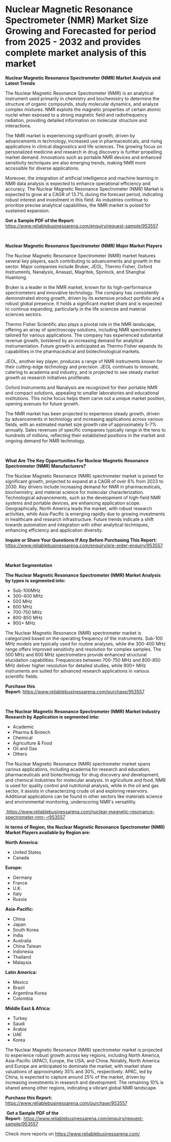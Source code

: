 <p><h1>Nuclear Magnetic Resonance Spectrometer (NMR) Market Size Growing and Forecasted for period from 2025 - 2032 and provides complete market analysis of this market</h1></p><p><strong>Nuclear Magnetic Resonance Spectrometer (NMR) Market Analysis and Latest Trends</strong></p>
<p><p>The Nuclear Magnetic Resonance Spectrometer (NMR) is an analytical instrument used primarily in chemistry and biochemistry to determine the structure of organic compounds, study molecular dynamics, and analyze complex mixtures. NMR exploits the magnetic properties of certain atomic nuclei when exposed to a strong magnetic field and radiofrequency radiation, providing detailed information on molecular structure and interactions.</p><p>The NMR market is experiencing significant growth, driven by advancements in technology, increased use in pharmaceuticals, and rising applications in clinical diagnostics and life sciences. The growing focus on personalized medicine and research in drug discovery is further propelling market demand. Innovations such as portable NMR devices and enhanced sensitivity techniques are also emerging trends, making NMR more accessible for diverse applications.</p><p>Moreover, the integration of artificial intelligence and machine learning in NMR data analysis is expected to enhance operational efficiency and accuracy. The Nuclear Magnetic Resonance Spectrometer (NMR) Market is expected to grow at a CAGR of 13.7% during the forecast period, indicating robust interest and investment in this field. As industries continue to prioritize precise analytical capabilities, the NMR market is poised for sustained expansion.</p></p>
<p><strong>Get a Sample PDF of the Report:&nbsp;</strong> <a href="https://www.reliablebusinessarena.com/enquiry/request-sample/953557?utm_campaign=3099&utm_medium=2&utm_source=Github&utm_content=ia&utm_term=04032025&utm_id=nuclear-magnetic-resonance-spectrometer-nmr">https://www.reliablebusinessarena.com/enquiry/request-sample/953557</a></p>
<p>&nbsp;</p>
<p><strong>Nuclear Magnetic Resonance Spectrometer (NMR) Major Market Players</strong></p>
<p><p>The Nuclear Magnetic Resonance Spectrometer (NMR) market features several key players, each contributing to advancements and growth in the sector. Major companies include Bruker, JEOL, Thermo Fisher, Oxford Instruments, Nanalysis, Anasazi, Magritek, Spinlock, and Shanghai Huantong.</p><p>Bruker is a leader in the NMR market, known for its high-performance spectrometers and innovative technology. The company has consistently demonstrated strong growth, driven by its extensive product portfolio and a robust global presence. It holds a significant market share and is expected to continue expanding, particularly in the life sciences and material sciences sectors.</p><p>Thermo Fisher Scientific also plays a pivotal role in the NMR landscape, offering an array of spectroscopy solutions, including NMR spectrometers tailored for various applications. The company has experienced substantial revenue growth, bolstered by an increasing demand for analytical instrumentation. Future growth is anticipated as Thermo Fisher expands its capabilities in the pharmaceutical and biotechnological markets.</p><p>JEOL, another key player, produces a range of NMR instruments known for their cutting-edge technology and precision. JEOL continues to innovate, catering to academia and industry, and is projected to see steady market growth as research initiatives proliferate.</p><p>Oxford Instruments and Nanalysis are recognized for their portable NMR and compact solutions, appealing to smaller laboratories and educational institutions. This niche focus helps them carve out a unique market position, opening avenues for future growth.</p><p>The NMR market has been projected to experience steady growth, driven by advancements in technology and increasing applications across various fields, with an estimated market size growth rate of approximately 5-7% annually. Sales revenues of specific companies typically range in the tens to hundreds of millions, reflecting their established positions in the market and ongoing demand for NMR technology.</p></p>
<p>&nbsp;</p>
<p><strong>What Are The Key Opportunities For Nuclear Magnetic Resonance Spectrometer (NMR) Manufacturers?</strong></p>
<p><p>The Nuclear Magnetic Resonance (NMR) spectrometer market is poised for significant growth, projected to expand at a CAGR of over 6% from 2023 to 2030. Key drivers include increasing demand for NMR in pharmaceuticals, biochemistry, and material science for molecular characterization. Technological advancements, such as the development of high-field NMR systems and portable devices, are enhancing application scope. Geographically, North America leads the market, with robust research activities, while Asia-Pacific is emerging rapidly due to growing investments in healthcare and research infrastructure. Future trends indicate a shift towards automation and integration with other analytical techniques, enhancing efficiency and application diversity.</p></p>
<p><strong>Inquire or Share Your Questions If Any Before Purchasing This Report:</strong> <a href="https://www.reliablebusinessarena.com/enquiry/pre-order-enquiry/953557?utm_campaign=3099&utm_medium=2&utm_source=Github&utm_content=ia&utm_term=04032025&utm_id=nuclear-magnetic-resonance-spectrometer-nmr">https://www.reliablebusinessarena.com/enquiry/pre-order-enquiry/953557</a></p>
<p>&nbsp;</p>
<p><strong>Market Segmentation</strong></p>
<p><strong>The Nuclear Magnetic Resonance Spectrometer (NMR) Market Analysis by types is segmented into:</strong></p>
<p><ul><li>Sub-100MHz</li><li>300-400 MHz</li><li>500 MHz</li><li>600 MHz</li><li>700-750 MHz</li><li>800-850 MHz</li><li>900+ MHz</li></ul></p>
<p><p>The Nuclear Magnetic Resonance (NMR) spectrometer market is categorized based on the operating frequency of the instruments. Sub-100 MHz models are typically used for routine analyses, while the 300-400 MHz range offers improved sensitivity and resolution for complex samples. The 500 MHz and 600 MHz spectrometers provide enhanced structural elucidation capabilities. Frequencies between 700-750 MHz and 800-850 MHz deliver higher resolution for detailed studies, while 900+ MHz instruments are suited for advanced research applications in various scientific fields.</p></p>
<p><strong>Purchase this Report:&nbsp;</strong><a href="https://www.reliablebusinessarena.com/purchase/953557?utm_campaign=3099&utm_medium=2&utm_source=Github&utm_content=ia&utm_term=04032025&utm_id=nuclear-magnetic-resonance-spectrometer-nmr">https://www.reliablebusinessarena.com/purchase/953557</a></p>
<p>&nbsp;</p>
<p><strong>The Nuclear Magnetic Resonance Spectrometer (NMR) Market Industry Research by Application is segmented into:</strong></p>
<p><ul><li>Academic</li><li>Pharma & Biotech</li><li>Chemical</li><li>Agriculture & Food</li><li>Oil and Gas</li><li>Others</li></ul></p>
<p><p>The Nuclear Magnetic Resonance (NMR) spectrometer market spans various applications, including academia for research and education, pharmaceuticals and biotechnology for drug discovery and development, and chemical industries for molecular analysis. In agriculture and food, NMR is used for quality control and nutritional analysis, while in the oil and gas sector, it assists in characterizing crude oil and exploring reservoirs. Additional applications can be found in other sectors like materials science and environmental monitoring, underscoring NMR's versatility.</p></p>
<p><a href="https://www.reliablebusinessarena.com/nuclear-magnetic-resonance-spectrometer-nmr--r953557?utm_campaign=3099&utm_medium=2&utm_source=Github&utm_content=ia&utm_term=04032025&utm_id=nuclear-magnetic-resonance-spectrometer-nmr">&nbsp;https://www.reliablebusinessarena.com/nuclear-magnetic-resonance-spectrometer-nmr--r953557</a></p>
<p><strong>In terms of Region, the Nuclear Magnetic Resonance Spectrometer (NMR) Market Players available by Region are:</strong></p>
<p>
    <p> <strong> North America: </strong>
        <ul>
            <li>United States</li>
            <li>Canada</li>
        </ul>
        </p> 
    <p> <strong> Europe: </strong>
        <ul>
            <li>Germany</li>
            <li>France</li>
            <li>U.K.</li>
            <li>Italy</li>
            <li>Russia</li>
        </ul>
        </p> 
    <p> <strong> Asia-Pacific: </strong>
        <ul>
            <li>China</li>
            <li>Japan</li>
            <li>South Korea</li>
            <li>India</li>
            <li>Australia</li>
            <li>China Taiwan</li>
            <li>Indonesia</li>
            <li>Thailand</li>
            <li>Malaysia</li>
        </ul>
        </p> 
    <p> <strong> Latin America: </strong>
        <ul>
            <li>Mexico</li>
            <li>Brazil</li>
            <li>Argentina Korea</li>
            <li>Colombia</li>
        </ul>
        </p> 
    <p> <strong> Middle East & Africa: </strong>
        <ul>
            <li>Turkey</li>
            <li>Saudi</li>
            <li>Arabia</li>
            <li>UAE</li>
            <li>Korea</li>
        </ul>
    </p>
    </p>
<p><p>The Nuclear Magnetic Resonance (NMR) spectrometer market is projected to experience robust growth across key regions, including North America, Asia-Pacific (APAC), Europe, the USA, and China. Notably, North America and Europe are anticipated to dominate the market, with market share valuations of approximately 35% and 30%, respectively. APAC, led by China, is expected to capture around 25% of the market, driven by increasing investments in research and development. The remaining 10% is shared among other regions, indicating a vibrant global NMR landscape.</p></p>
<p><strong>Purchase this Report: </strong><a href="https://www.reliablebusinessarena.com/purchase/953557?utm_campaign=3099&utm_medium=2&utm_source=Github&utm_content=ia&utm_term=04032025&utm_id=nuclear-magnetic-resonance-spectrometer-nmr">https://www.reliablebusinessarena.com/purchase/953557</a></p>
<p>&nbsp;<strong>Get a Sample PDF of the Report:&nbsp;&nbsp;</strong><a href="https://www.reliablebusinessarena.com/enquiry/request-sample/953557?utm_campaign=3099&utm_medium=2&utm_source=Github&utm_content=ia&utm_term=04032025&utm_id=nuclear-magnetic-resonance-spectrometer-nmr">https://www.reliablebusinessarena.com/enquiry/request-sample/953557</a></p>
<p><strong></strong></p>
<p>Check more reports on <a href="https://www.reliablebusinessarena.com/?utm_campaign=3099&utm_medium=2&utm_source=Github&utm_content=ia&utm_term=04032025&utm_id=nuclear-magnetic-resonance-spectrometer-nmr">https://www.reliablebusinessarena.com/</a></p>